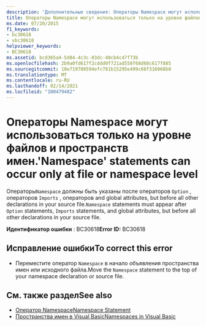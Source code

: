```yaml
---
description: 'Дополнительные сведения: Операторы Namespace могут использоваться только на уровне файла или пространства имен'
title: Операторы Namespace могут использоваться только на уровне файлов и пространств имен.
ms.date: 07/20/2015
f1_keywords:
- bc30618
- vbc30618
helpviewer_keywords:
- BC30618
ms.assetid: bcd365a4-5d84-4c3c-83dc-40cb4c47f73b
ms.openlocfilehash: 2b9a0fd617f2cddd0f721ad558f68d68c617f885
ms.sourcegitcommit: 10e719780594efc781b15295e499c66f316068b8
ms.translationtype: MT
ms.contentlocale: ru-RU
ms.lasthandoff: 02/14/2021
ms.locfileid: "100479482"
---
```

# <a name="namespace-statements-can-occur-only-at-file-or-namespace-level"></a><span data-ttu-id="29085-103">Операторы Namespace могут использоваться только на уровне файлов и пространств имен.</span><span class="sxs-lookup"><span data-stu-id="29085-103">'Namespace' statements can occur only at file or namespace level</span></span>

<span data-ttu-id="29085-104">Операторы`Namespace` должны быть указаны после операторов `Option` , операторов `Imports` , операторов and global attributes, but before all other declarations in your source file.</span><span class="sxs-lookup"><span data-stu-id="29085-104">`Namespace` statements must appear after `Option` statements, `Imports` statements, and global attributes, but before all other declarations in your source file.</span></span>  
  
 <span data-ttu-id="29085-105">**Идентификатор ошибки** : BC30618</span><span class="sxs-lookup"><span data-stu-id="29085-105">**Error ID:** BC30618</span></span>  
  
## <a name="to-correct-this-error"></a><span data-ttu-id="29085-106">Исправление ошибки</span><span class="sxs-lookup"><span data-stu-id="29085-106">To correct this error</span></span>  
  
- <span data-ttu-id="29085-107">Переместите оператор `Namespace` в начало объявления пространства имен или исходного файла.</span><span class="sxs-lookup"><span data-stu-id="29085-107">Move the `Namespace` statement to the top of your namespace declaration or source file.</span></span>  
  
## <a name="see-also"></a><span data-ttu-id="29085-108">См. также раздел</span><span class="sxs-lookup"><span data-stu-id="29085-108">See also</span></span>

- [<span data-ttu-id="29085-109">Оператор Namespace</span><span class="sxs-lookup"><span data-stu-id="29085-109">Namespace Statement</span></span>](../language-reference/statements/namespace-statement.md)
- [<span data-ttu-id="29085-110">Пространства имен в Visual Basic</span><span class="sxs-lookup"><span data-stu-id="29085-110">Namespaces in Visual Basic</span></span>](../programming-guide/program-structure/namespaces.md)

